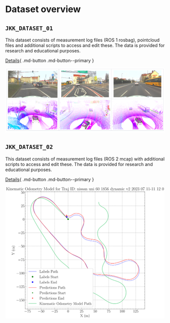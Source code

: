 # Dataset overview

## `JKK_DATASET_01`
This dataset consists of measurement log files (ROS 1 rosbag), pointcloud files and additional scripts to access and edit these. The data is provided for research and educational purposes.

[Details](jkk_dataset_01){ .md-button .md-button--primary }



![](https://raw.githubusercontent.com/szenergy/szenergy-public-resources/master/data/rosbag/img/leaf-2022-03-18-gyor.png)

## `JKK_DATASET_02`

This dataset consists of measurement log files (ROS 2 mcap) with additional scripts to access and edit these. The data is provided for research and educational purposes.

[Details](jkk_dataset_02){ .md-button .md-button--primary }

![](/img/jkk_dataset_02_2023_07_11-11_12.svg)

